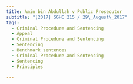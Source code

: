 ```yaml
---
title: Amin bin Abdullah v Public Prosecutor 
subtitle: "[2017] SGHC 215 / 29\_August\_2017"
tags:
  - Criminal Procedure and Sentencing
  - Appeal
  - Criminal Procedure and Sentencing
  - Sentencing
  - Benchmark sentences
  - Criminal Procedure and Sentencing
  - Sentencing
  - Principles

---
```


